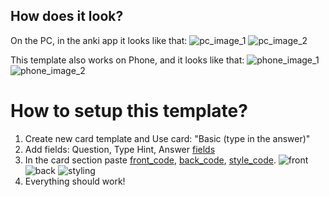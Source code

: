 ## How does it look?

On the PC, in the anki app it looks like that:
![pc_image_1](/pc1.png)
![pc_image_2](/pc2.png)

This template also works on Phone, and it looks like that:
![phone_image_1](/phone1.PNG)
![phone_image_2](/phone2.PNG)


# How to setup this template?
1. Create new card template and Use card: "Basic (type in the answer)"
2. Add fields: Question, Type Hint, Answer
[fields](/fields.png)
3. In the card section paste [front_code](/front.html), [back_code](/back.html), [style_code](/styling.css).
![front](/front.png)
![back](/back.png)
![styling](/styling.png)
4. Everything should work!
